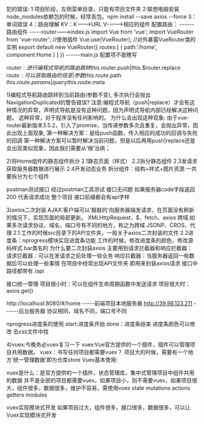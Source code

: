 犯的错误:
1:项目阶段，左侧菜单目录，只能有项目文件夹
2:联想电脑安装node_modules依赖包的时候，经常丢包。npm install --save axios --force
3：单词错误
4：路由理解
KV：K--->URL  V---->相应的组件
配置路由：
     ------路由组件
     -----router--->index.js
                  import Vue  from 'vue';
                  import VueRouter from 'vue-router';
                  //使用插件
                  Vue.use(VueRouter);
                  //对外暴露VueRouter类的实例
                  export default new VueRouter({
                       routes:[
                            {
                                 path:'/home',
                                 component:Home
                            }
                       ]
                  })
    ------main.js   配置项不能瞎写


$router:进行编程式导航的路由跳转
this.$router.push|this.$router.replace
$route:可以获取路由的信息|参数
this.$route.path
this.$route.params|query
this.$route.meta


1)编程式导航路由跳转到当前路由(参数不变), 多次执行会抛出NavigationDuplicated的警告错误?
注意:编程式导航（push|replace）才会有这种情况的异常，声明式导航是没有这种问题，因为声明式导航内部已经解决这种问题。
这种异常，对于程序没有任何影响的。
为什么会出现这种现象:
由于vue-router最新版本3.5.2，引入了promise，当传递参数多次且重复，会抛出异常，因此出现上面现象,
第一种解决方案：是给push函数，传入相应的成功的回调与失败的回调
第一种解决方案可以暂时解决当前问题，但是以后再用push|replace还是会出现类似现象，因此我们需要从‘根’治病；



2)将Home组件的静态组件拆分
2.1静态页面（样式）
2.2拆分静态组件
2.3发请求获取服务器数据进行展示
2.4开发动态业务
拆分组件：结构+样式+图片资源
一共要拆分为七个组件

postman测试接口
经过postman工具测试 接口无问题 如果服务器code字段返回200 代表请求成功
整个项目 接口前缀都会有api字样





3)axios二次封装
AJAX:客户端可以'敲敲的'向服务器端发请求，在页面没有刷新的情况下，实现页面的局部更新。
XMLHttpRequest、$、fetch、axios
跨域:如果多次请求协议、域名、端口号有不同的地方，称之为跨域
JSONP、CROS、代理
2.1:工作的时候src目录下的API文件夹，一般关于axios二次封装的文件
2.2进度条：nprogress模块实现进度条功能
工作的时候，修改进度条的颜色，修改源码样式.bar类名的
为什么要二次封装axios
主要用到请求拦截器和响应拦截器：
请求拦截器：可以在发请求之前处理一些业务 
响应拦截器：当服务器返回一些数据后可以处理一些事情
在项目中经常出现API文件夹 即用来封装axios请求
接口中路径都带有 /api

接口统一管理
项目很小时：可以在组件生命周期函数中发送请求
项目很大时：axios.get() 


http://localhost:8080/#/home -----前端项目本地服务器
http://39.98.123.211 ------后台服务器 
协议相同，域名不同，端口号不同

nprogress进度条的使用
start:进度条开始
done：进度条结束
进度条颜色可以修改 去css文件中找

4)vuex:今晚务必vuex复习一下
vuex:Vue官方提供的一个插件，插件可以管理项目共用数据。
vuex：书写任何项目都需要vuex？
项目大的时候，需要有一个地方‘统一管理数据’即为仓库store
Vuex基本使用:

vuex是什么：是官方提供的一个插件，状态管理库，集中式管理项目中组件共用的数据
并不是全部的项目都需要vuex，如果项目小，则不需要vuex，如果项目很大，组件很多，数据很多，维护不容易，需使用vuex
state mutations actions getters modules

vuex实现模块式开发
如果项目过大，组件很多，接口很多，数据很多，可以让Vuex实现模块式开发



















